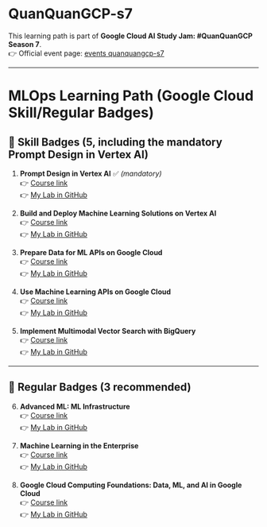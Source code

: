 # QuanQuanGCP-s7

This learning path is part of **Google Cloud AI Study Jam: #QuanQuanGCP Season 7**.  
👉 Official event page: [events quanquangcp-s7](https://rsvp.withgoogle.com/events/quanquangcp-s7)

---

# MLOps Learning Path (Google Cloud Skill/Regular Badges)

## 📌 Skill Badges (5, including the mandatory **Prompt Design in Vertex AI**)

1. **Prompt Design in Vertex AI** ✅ *(mandatory)*  
   👉 [Course link](https://www.cloudskillsboost.google/paths/118/course_templates/976)  
   👉 [My Lab in GitHub](https://github.com/dauvannam1804/quanquangcp-s7/tree/main/Prompt%20Design%20in%20Vertex%20AI)

2. **Build and Deploy Machine Learning Solutions on Vertex AI**  
   👉 [Course link](https://www.cloudskillsboost.google/course_templates/609)  
   👉 [My Lab in GitHub](https://github.com/your-username/your-repo-link/tree/main/ml-deploy-vertex-ai)

3. **Prepare Data for ML APIs on Google Cloud**  
   👉 [Course link](https://www.cloudskillsboost.google/course_templates/530)  
   👉 [My Lab in GitHub](https://github.com/your-username/your-repo-link/tree/main/prepare-data-ml-apis)

4. **Use Machine Learning APIs on Google Cloud**  
   👉 [Course link](https://www.cloudskillsboost.google/course_templates/524)  
   👉 [My Lab in GitHub](https://github.com/your-username/your-repo-link/tree/main/use-ml-apis)

5. **Implement Multimodal Vector Search with BigQuery**  
   👉 [Course link](https://www.cloudskillsboost.google/course_templates/1200)  
   👉 [My Lab in GitHub](https://github.com/your-username/your-repo-link/tree/main/multimodal-vector-search)

---

## 📌 Regular Badges (3 recommended)

6. **Advanced ML: ML Infrastructure**  
   👉 [Course link](https://www.cloudskillsboost.google/course_templates/1126)  
   👉 [My Lab in GitHub](https://github.com/your-username/your-repo-link/tree/main/advanced-ml-infra)

7. **Machine Learning in the Enterprise**  
   👉 [Course link](https://www.cloudskillsboost.google/course_templates/879)  
   👉 [My Lab in GitHub](https://github.com/your-username/your-repo-link/tree/main/ml-enterprise)

8. **Google Cloud Computing Foundations: Data, ML, and AI in Google Cloud**  
   👉 [Course link](https://www.cloudskillsboost.google/course_templates/1168)  
   👉 [My Lab in GitHub](https://github.com/your-username/your-repo-link/tree/main/foundations-data-ml-ai)
